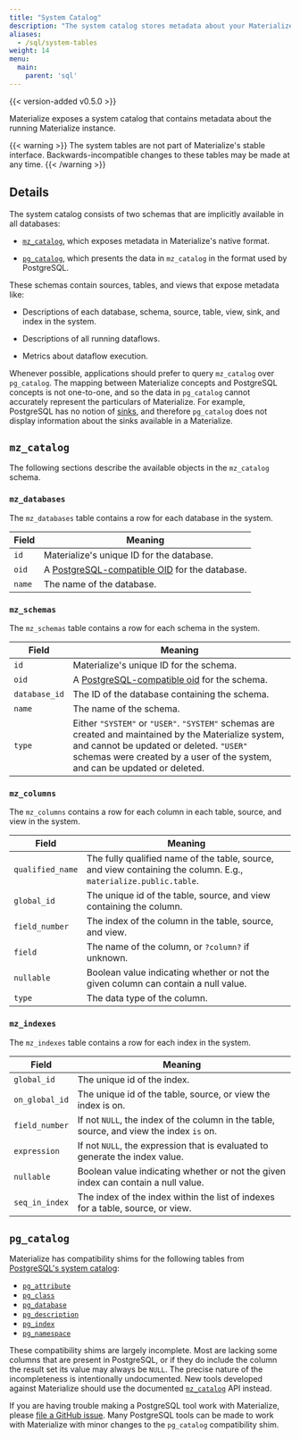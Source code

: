 ```yaml
---
title: "System Catalog"
description: "The system catalog stores metadata about your Materialize instance."
aliases:
  - /sql/system-tables
weight: 14
menu:
  main:
    parent: 'sql'
---
```


{{< version-added v0.5.0 >}}

Materialize exposes a system catalog that contains metadata about the running
Materialize instance.

{{< warning >}}
The system tables are not part of Materialize's stable interface.
Backwards-incompatible changes to these tables may be made at any time.
{{< /warning >}}

## Details

The system catalog consists of two schemas that are implicitly available in
all databases:

  * [`mz_catalog`](#mz-catalog), which exposes metadata in Materialize's
    native format.

  * [`pg_catalog`](#pg-catalog), which presents the data in `mz_catalog` in
    the format used by PostgreSQL.

These schemas contain sources, tables, and views that expose metadata like:

  * Descriptions of each database, schema, source, table, view, sink, and
    index in the system.

  * Descriptions of all running dataflows.

  * Metrics about dataflow execution.

Whenever possible, applications should prefer to query `mz_catalog` over
`pg_catalog`. The mapping between Materialize concepts and PostgreSQL concepts
is not one-to-one, and so the data in `pg_catalog` cannot accurately represent
the particulars of Materialize. For example, PostgreSQL has no notion of
[sinks](/sql/create-sink), and therefore `pg_catalog` does not display
information about the sinks available in a Materialize.

## `mz_catalog`

The following sections describe the available objects in the `mz_catalog`
schema.

### `mz_databases`

The `mz_databases` table contains a row for each database in the system.

Field  | Meaning
-------|----------
`id`   | Materialize's unique ID for the database.
`oid`  | A [PostgreSQL-compatible OID][oid] for the database.
`name` | The name of the database.

### `mz_schemas`

The `mz_schemas` table contains a row for each schema in the system.

Field         | Meaning
--------------|----------
`id`          | Materialize's unique ID for the schema.
`oid`         | A [PostgreSQL-compatible oid][oid] for the schema.
`database_id` | The ID of the database containing the schema.
`name`        | The name of the schema.
`type`        | Either `"SYSTEM"` or `"USER"`. `"SYSTEM"` schemas are created and maintained by the Materialize system, and cannot be updated or deleted. `"USER"` schemas were created by a user of the system, and can be updated or deleted.

### `mz_columns`

The `mz_columns` contains a row for each column in each table, source, and view
in the system.

Field            | Meaning
-----------------|----------
`qualified_name` | The fully qualified name of the table, source, and view containing the column. E.g., `materialize.public.table`.
`global_id`      | The unique id of the table, source, and view containing the column.
`field_number`   | The index of the column in the table, source, and view.
`field`          | The name of the column, or `?column?` if unknown.
`nullable`       | Boolean value indicating whether or not the given column can contain a null value.
`type`           | The data type of the column.

### `mz_indexes`

The `mz_indexes` table contains a row for each index in the system.

Field          | Meaning
---------------|----------
`global_id`    | The unique id of the index.
`on_global_id` | The unique id of the table, source, or view the index is on.
`field_number` | If not `NULL`, the index of the column in the table, source, and view the index `is` on.
`expression`   | If not `NULL`, the expression that is evaluated to generate the index value.
`nullable`     | Boolean value indicating whether or not the given index can contain a null value.
`seq_in_index` | The index of the index within the list of indexes for a table, source, or view.

## `pg_catalog`

Materialize has compatibility shims for the following tables from [PostgreSQL's
system catalog](https://www.postgresql.org/docs/current/catalogs.html):

  * [`pg_attribute`](https://www.postgresql.org/docs/current/catalog-pg-attribute.html)
  * [`pg_class`](https://www.postgresql.org/docs/current/catalog-pg-class.html)
  * [`pg_database`](https://www.postgresql.org/docs/current/catalog-pg-database.html)
  * [`pg_description`](https://www.postgresql.org/docs/current/catalog-pg-description.html)
  * [`pg_index`](https://www.postgresql.org/docs/current/catalog-pg-index.html)
  * [`pg_namespace`](https://www.postgresql.org/docs/current/catalog-pg-namespace.html)

These compatibility shims are largely incomplete. Most are lacking some columns
that are present in PostgreSQL, or if they do include the column the result set
its value may always be `NULL`. The precise nature of the incompleteness is
intentionally undocumented. New tools developed against Materialize should use
the documented [`mz_catalog`](#mz-catalog) API instead.

If you are having trouble making a PostgreSQL tool work with Materialize, please
[file a GitHub issue][gh-issue]. Many PostgreSQL tools can be made to work with
Materialize with minor changes to the `pg_catalog` compatibility shim.

[gh-issue]: (https://github.com/MaterializeInc/materialize/issues/new?labels=C-feature&template=feature.md)
[oid]: /sql/types/oid
